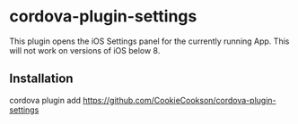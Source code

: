 # cordova-plugin-settings

This plugin opens the iOS Settings panel for the currently running App. This will not work on versions of iOS below 8.

## Installation

cordova plugin add https://github.com/CookieCookson/cordova-plugin-settings
